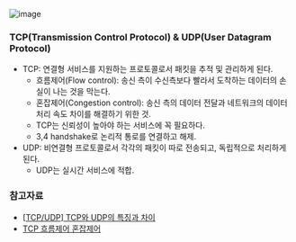 ![image](https://user-images.githubusercontent.com/26040955/82063711-c93c6d80-9706-11ea-8002-9b0aa9d92407.png)

### TCP(Transmission Control Protocol) & UDP(User Datagram Protocol)
- TCP: 연결형 서비스를 지원하는 프로토콜로서 패킷을 추적 및 관리하게 된다.
  * 흐름제어(Flow control): 송신 측이 수신측보다 빨라서 도착하는 데이터의 손실이 나는 것을 막는다.
  * 혼잡제어(Congestion control): 송신 측의 데이터 전달과 네트워크의 데이터 처리 속도 차이를 해결하기 위한 것.
  * TCP는 신뢰성이 높아야 하는 서비스에 꼭 필요하다.
  * 3,4 handshake로 논리적 통로를 연결하고 해제.
- UDP: 비연결형 프로토콜로서 각각의 패킷이 따로 전송되고, 독립적으로 처리하게 된다.
  * UDP는 실시간 서비스에 적합.

### 참고자료
- [[TCP/UDP] TCP와 UDP의 특징과 차이](https://mangkyu.tistory.com/15)
- [TCP 흐름제어 혼잡제어](https://slenderankle.tistory.com/230)
